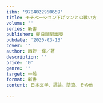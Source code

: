 ```yaml
---
isbn: '9784022950659'
title: モチベーション下げマンとの戦い方
volume: ''
series: 新書
publisher: 朝日新聞出版
pubdate: '2020-03-13'
cover: ''
author: 西野一輝／著
description: ''
price: '0'
genre: ''
target: 一般
format: 新書
content: 日本文学、評論、随筆、その他

---
```

